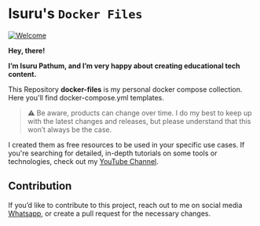 # Isuru's `Docker Files`

[![Welcome](https://isoft.com.lk/upload/dockerw.jpg)](https://isoft.com.lk)

**Hey, there!**

**I’m Isuru Pathum, and I’m very happy about creating educational tech content.**

This Repository **docker-files** is my personal docker compose collection. Here you'll find docker-compose.yml templates.

> :warning: Be aware, products can change over time. I do my best to keep up with the latest changes and releases, but please understand that this won’t always be the case.

I created them as free resources to be used in your specific use cases. If you're searching for detailed, in-depth tutorials on some tools or technologies, check out my [YouTube Channel](https://www.youtube.com/@isoftp).

## Contribution

If you’d like to contribute to this project, reach out to me on social media [Whatsapp](https://wa.me/94702152539), or create a pull request for the necessary changes.
